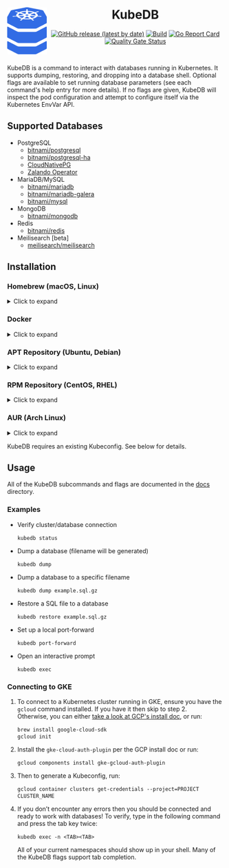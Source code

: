 <div align="center">
<h1>
  <img src="./assets/icon.svg" width="92" align="left">
  KubeDB
</h1>

[![GitHub release (latest by date)](https://img.shields.io/github/v/release/clevyr/kubedb)](https://github.com/clevyr/kubedb/releases)
[![Build](https://github.com/clevyr/kubedb/actions/workflows/build.yml/badge.svg)](https://github.com/clevyr/kubedb/actions/workflows/build.yml)
[![Go Report Card](https://goreportcard.com/badge/github.com/clevyr/kubedb)](https://goreportcard.com/report/github.com/clevyr/kubedb)
[![Quality Gate Status](https://sonarcloud.io/api/project_badges/measure?project=clevyr_kubedb&metric=alert_status)](https://sonarcloud.io/summary/new_code?id=clevyr_kubedb)

<br>
</div>

KubeDB is a command to interact with databases running in Kubernetes.
It supports dumping, restoring, and dropping into a database shell.
Optional flags are available to set running database parameters
(see each command's help entry for more details).
If no flags are given, KubeDB will inspect the pod configuration and attempt
to configure itself via the Kubernetes EnvVar API.

## Supported Databases
- PostgreSQL
  - [bitnami/postgresql](https://artifacthub.io/packages/helm/bitnami/postgresql)
  - [bitnami/postgresql-ha](https://artifacthub.io/packages/helm/bitnami/postgresql-ha)
  - [CloudNativePG](https://cloudnative-pg.io)
  - [Zalando Operator](https://github.com/zalando/postgres-operator)
- MariaDB/MySQL
  - [bitnami/mariadb](https://artifacthub.io/packages/helm/bitnami/mariadb)
  - [bitnami/mariadb-galera](https://artifacthub.io/packages/helm/bitnami/mariadb-galera)
  - [bitnami/mysql](https://artifacthub.io/packages/helm/bitnami/mysql)
- MongoDB
  - [bitnami/mongodb](https://artifacthub.io/packages/helm/bitnami/mongodb)
- Redis
  - [bitnami/redis](https://artifacthub.io/packages/helm/bitnami/redis)
- Meilisearch [beta]
  - [meilisearch/meilisearch](https://github.com/meilisearch/meilisearch-kubernetes)

## Installation

### Homebrew (macOS, Linux)

<details>
  <summary>Click to expand</summary>

  ```shell
  brew install clevyr/tap/kubedb
  ```
</details>

### Docker

<details>
  <summary>Click to expand</summary>

KubeDB has a Docker image available at [`ghcr.io/clevyr/kubedb`](https://ghcr.io/clevyr/kubedb)

```shell
docker pull ghcr.io/clevyr/kubedb
```

To use this image, you will need to volume bind a couple of directories into the Docker container:

1. **Kubeconfig:** Typically, this will be at `~/.kube/config`, and the container expects it to be at `/.kube/config`.
   - Example: `-v "$HOME/.kube/config:/.kube/config"`
2. **Data dir:** A directory to hold the generated dump or that has a sql file to restore. The container expects this to be at `/data`.
   - Example: `-v "$PWD:/data"`

#### Example:
```shell
docker run --rm -it -v "$HOME/.kube:/.kube" -v "$PWD:/data" ghcr.io/clevyr/kubedb dump
```
</details>

### APT Repository (Ubuntu, Debian)

<details>
  <summary>Click to expand</summary>

1. If you don't have it already, install the `ca-certificates` package
   ```shell
   sudo apt install ca-certificates
   ```

2. Add Clevyr's apt repository
   ```
   echo 'deb [trusted=yes] https://apt.clevyr.com /' | sudo tee /etc/apt/sources.list.d/clevyr.list
   ```

3. Update apt repositories
   ```shell
   sudo apt update
   ```

4. Install KubeDB
   ```shell
   sudo apt install kubedb
   ```
</details>

### RPM Repository (CentOS, RHEL)

<details>
  <summary>Click to expand</summary>

1. If you don't have it already, install the `ca-certificates` package
   ```shell
   sudo yum install ca-certificates
   ```

2. Add Clevyr's rpm repository to `/etc/yum.repos.d/clevyr.repo`
   ```ini
   [clevyr]
   name=Clevyr
   baseurl=https://rpm.clevyr.com
   enabled=1
   gpgcheck=0
   ```

3. Install KubeDB
   ```shell
   sudo yum install kubedb
   ```
</details>

### AUR (Arch Linux)

<details>
  <summary>Click to expand</summary>

Install [kubedb-bin](https://aur.archlinux.org/packages/kubedb-bin) with your [AUR helper](https://wiki.archlinux.org/index.php/AUR_helpers) of choice.
</details>

KubeDB requires an existing Kubeconfig. See below for details.

## Usage

All of the KubeDB subcommands and flags are documented in the [docs](./docs/kubedb.md) directory.

### Examples

- Verify cluster/database connection
  ```shell
  kubedb status
  ```
- Dump a database (filename will be generated)
  ```shell
  kubedb dump
- Dump a database to a specific filename
  ```shell
  kubedb dump example.sql.gz
  ```
- Restore a SQL file to a database
  ```shell
  kubedb restore example.sql.gz
  ```
- Set up a local port-forward
  ```shell
  kubedb port-forward
  ```
- Open an interactive prompt
  ```shell
  kubedb exec
  ```

### Connecting to GKE

1. To connect to a Kubernetes cluster running in GKE,
   ensure you have the `gcloud` command installed. 
   If you have it then skip to step 2.  
   Otherwise, you can either [take a look at GCP's install doc](https://cloud.google.com/sdk/docs/install), 
   or run:

   ```shell
   brew install google-cloud-sdk
   gcloud init
   ```
2. Install the `gke-cloud-auth-plugin` per the GCP install doc or run:

    ```shell
    gcloud components install gke-gcloud-auth-plugin
    ```

3. Then to generate a Kubeconfig, run:

   ```shell
   gcloud container clusters get-credentials --project=PROJECT CLUSTER_NAME
   ```
   
4. If you don’t encounter any errors then you should be connected and ready to work with databases!
   To verify, type in the following command and press the tab key twice:

   ```shell
   kubedb exec -n <TAB><TAB>
   ```

   All of your current namespaces should show up in your shell.
   Many of the KubeDB flags support tab completion.
